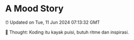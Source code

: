 # A Mood Story

⏰ Updated on Tue, 11 Jun 2024 07:13:32 GMT

💭 Thought: Koding itu kayak puisi, butuh ritme dan inspirasi.

